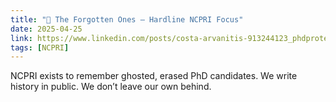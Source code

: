 ```yaml
---
title: "🔗 The Forgotten Ones – Hardline NCPRI Focus"
date: 2025-04-25
link: https://www.linkedin.com/posts/costa-arvanitis-913244123_phdprotection-reaknews-righttosubmit-activity-7319208965265858562-nB7E
tags: [NCPRI]
---
```


NCPRI exists to remember ghosted, erased PhD candidates. We write history in public. We don’t leave our own behind.

